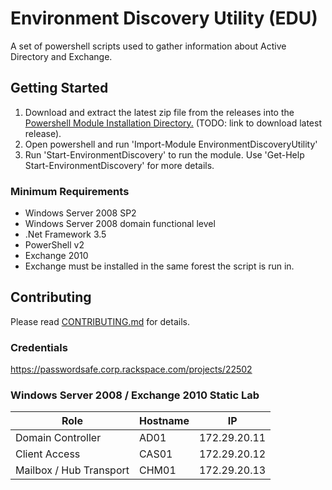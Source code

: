 # Environment Discovery Utility (EDU)

A set of powershell scripts used to gather information about Active Directory and Exchange.

## Getting Started

1. Download and extract the latest zip file from the releases into the [Powershell Module Installation Directory.](https://msdn.microsoft.com/en-us/library/dd878350(v=vs.85).aspx#Anchor_0) (TODO: link to download latest release).
2. Open powershell and run 'Import-Module EnvironmentDiscoveryUtility'
3. Run 'Start-EnvironmentDiscovery' to run the module.  Use 'Get-Help Start-EnvironmentDiscovery' for more details.

### Minimum Requirements

- Windows Server 2008 SP2
- Windows Server 2008 domain functional level 
- .Net Framework 3.5
- PowerShell v2
- Exchange 2010
- Exchange must be installed in the same forest the script is run in.

## Contributing

Please read [CONTRIBUTING.md](https://github.rackspace.com/MicrosoftEng/environment-discovery-utility/blob/master/CONTRIBUTING.md) for details.

### Credentials
https://passwordsafe.corp.rackspace.com/projects/22502

### Windows Server 2008 / Exchange 2010 Static Lab

|Role| Hostname  | IP |
| ------------- | ------------- | ------------- |
|Domain Controller| AD01  | 172.29.20.11 |
|Client Access| CAS01  | 172.29.20.12 |
|Mailbox / Hub Transport| CHM01  | 172.29.20.13  |
